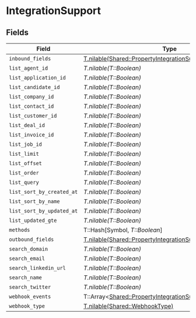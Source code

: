 # IntegrationSupport


## Fields

| Field                                                                                                                          | Type                                                                                                                           | Required                                                                                                                       | Description                                                                                                                    |
| ------------------------------------------------------------------------------------------------------------------------------ | ------------------------------------------------------------------------------------------------------------------------------ | ------------------------------------------------------------------------------------------------------------------------------ | ------------------------------------------------------------------------------------------------------------------------------ |
| `inbound_fields`                                                                                                               | [T.nilable(Shared::PropertyIntegrationSupportInboundFields)](../../models/shared/propertyintegrationsupportinboundfields.md)   | :heavy_minus_sign:                                                                                                             | N/A                                                                                                                            |
| `list_agent_id`                                                                                                                | *T.nilable(T::Boolean)*                                                                                                        | :heavy_minus_sign:                                                                                                             | N/A                                                                                                                            |
| `list_application_id`                                                                                                          | *T.nilable(T::Boolean)*                                                                                                        | :heavy_minus_sign:                                                                                                             | N/A                                                                                                                            |
| `list_candidate_id`                                                                                                            | *T.nilable(T::Boolean)*                                                                                                        | :heavy_minus_sign:                                                                                                             | N/A                                                                                                                            |
| `list_company_id`                                                                                                              | *T.nilable(T::Boolean)*                                                                                                        | :heavy_minus_sign:                                                                                                             | N/A                                                                                                                            |
| `list_contact_id`                                                                                                              | *T.nilable(T::Boolean)*                                                                                                        | :heavy_minus_sign:                                                                                                             | N/A                                                                                                                            |
| `list_customer_id`                                                                                                             | *T.nilable(T::Boolean)*                                                                                                        | :heavy_minus_sign:                                                                                                             | N/A                                                                                                                            |
| `list_deal_id`                                                                                                                 | *T.nilable(T::Boolean)*                                                                                                        | :heavy_minus_sign:                                                                                                             | N/A                                                                                                                            |
| `list_invoice_id`                                                                                                              | *T.nilable(T::Boolean)*                                                                                                        | :heavy_minus_sign:                                                                                                             | N/A                                                                                                                            |
| `list_job_id`                                                                                                                  | *T.nilable(T::Boolean)*                                                                                                        | :heavy_minus_sign:                                                                                                             | N/A                                                                                                                            |
| `list_limit`                                                                                                                   | *T.nilable(T::Boolean)*                                                                                                        | :heavy_minus_sign:                                                                                                             | N/A                                                                                                                            |
| `list_offset`                                                                                                                  | *T.nilable(T::Boolean)*                                                                                                        | :heavy_minus_sign:                                                                                                             | N/A                                                                                                                            |
| `list_order`                                                                                                                   | *T.nilable(T::Boolean)*                                                                                                        | :heavy_minus_sign:                                                                                                             | N/A                                                                                                                            |
| `list_query`                                                                                                                   | *T.nilable(T::Boolean)*                                                                                                        | :heavy_minus_sign:                                                                                                             | N/A                                                                                                                            |
| `list_sort_by_created_at`                                                                                                      | *T.nilable(T::Boolean)*                                                                                                        | :heavy_minus_sign:                                                                                                             | N/A                                                                                                                            |
| `list_sort_by_name`                                                                                                            | *T.nilable(T::Boolean)*                                                                                                        | :heavy_minus_sign:                                                                                                             | N/A                                                                                                                            |
| `list_sort_by_updated_at`                                                                                                      | *T.nilable(T::Boolean)*                                                                                                        | :heavy_minus_sign:                                                                                                             | N/A                                                                                                                            |
| `list_updated_gte`                                                                                                             | *T.nilable(T::Boolean)*                                                                                                        | :heavy_minus_sign:                                                                                                             | N/A                                                                                                                            |
| `methods`                                                                                                                      | T::Hash[Symbol, *T::Boolean*]                                                                                                  | :heavy_minus_sign:                                                                                                             | N/A                                                                                                                            |
| `outbound_fields`                                                                                                              | [T.nilable(Shared::PropertyIntegrationSupportOutboundFields)](../../models/shared/propertyintegrationsupportoutboundfields.md) | :heavy_minus_sign:                                                                                                             | N/A                                                                                                                            |
| `search_domain`                                                                                                                | *T.nilable(T::Boolean)*                                                                                                        | :heavy_minus_sign:                                                                                                             | N/A                                                                                                                            |
| `search_email`                                                                                                                 | *T.nilable(T::Boolean)*                                                                                                        | :heavy_minus_sign:                                                                                                             | N/A                                                                                                                            |
| `search_linkedin_url`                                                                                                          | *T.nilable(T::Boolean)*                                                                                                        | :heavy_minus_sign:                                                                                                             | N/A                                                                                                                            |
| `search_name`                                                                                                                  | *T.nilable(T::Boolean)*                                                                                                        | :heavy_minus_sign:                                                                                                             | N/A                                                                                                                            |
| `search_twitter`                                                                                                               | *T.nilable(T::Boolean)*                                                                                                        | :heavy_minus_sign:                                                                                                             | N/A                                                                                                                            |
| `webhook_events`                                                                                                               | T::Array<[Shared::PropertyIntegrationSupportWebhookEvents](../../models/shared/propertyintegrationsupportwebhookevents.md)>    | :heavy_minus_sign:                                                                                                             | N/A                                                                                                                            |
| `webhook_type`                                                                                                                 | [T.nilable(Shared::WebhookType)](../../models/shared/webhooktype.md)                                                           | :heavy_minus_sign:                                                                                                             | N/A                                                                                                                            |